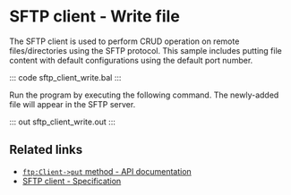 # SFTP client - Write file

The SFTP client is used to perform CRUD operation on remote files/directories using the SFTP protocol. This sample includes putting file content with default configurations using the default port number.

::: code sftp_client_write.bal :::

Run the program by executing the following command. The newly-added file will appear in the SFTP server.

::: out sftp_client_write.out :::

## Related links
- [`ftp:Client->put` method  - API documentation](https://lib.ballerina.io/ballerina/ftp/latest/clients/Client#put)
- [SFTP client - Specification](/spec/ftp/#322-secure-client)
